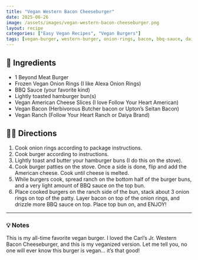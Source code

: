 ```yaml
---
title: "Vegan Western Bacon Cheeseburger"
date: 2025-06-26
image: /assets/images/vegan-western-bacon-cheeseburger.png
layout: recipe
categories: ["Easy Vegan Recipes", "Vegan Burgers"]
tags: [vegan-burger, western-burger, onion-rings, bacon, bbq-sauce, dairy-free]
---
```


## 🧾 Ingredients

- 1 Beyond Meat Burger
- Frozen Vegan Onion Rings (I like Alexa Onion Rings)
- BBQ Sauce (your favorite kind)
- Lightly toasted hamburger bun(s)
- Vegan American Cheese Slices (I love Follow Your Heart American)
- Vegan Bacon (Herbivorous Butcher bacon or Upton’s Seitan Bacon)
- Vegan Ranch (Follow Your Heart Ranch or Daiya Brand)

## 👩‍🍳 Directions

1. Cook onion rings according to package instructions.
2. Cook burger according to instructions.
3. Lightly toast and butter your hamburger buns (I do this on the stove).
4. Cook burger patties on the stove. Once a side is done, flip and add the American cheese. Cook until cheese is melted.
5. While burgers cook, spread ranch on the bottom half of the burger buns, and a very light amount of BBQ sauce on the top bun.
6. Place cooked burgers on the ranch side of the bun, stack about 3 onion rings on top of the patty. Layer bacon on top of the onion rings, and drizzle more BBQ sauce on top. Place top bun on, and ENJOY!


---

### 💡 Notes

This is my all-time favorite vegan burger. I loved the Carl’s Jr. Western Bacon Cheeseburger, and this is my veganized version. Let me tell you, no one will ever know this burger is vegan... it’s that good!
